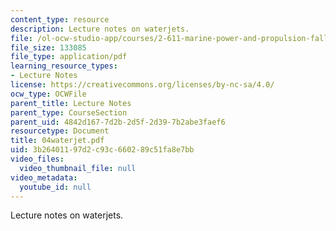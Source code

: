 ```yaml
---
content_type: resource
description: Lecture notes on waterjets.
file: /ol-ocw-studio-app/courses/2-611-marine-power-and-propulsion-fall-2006/3b26401197d2c93c660289c51fa8e7bb_04waterjet.pdf
file_size: 133085
file_type: application/pdf
learning_resource_types:
- Lecture Notes
license: https://creativecommons.org/licenses/by-nc-sa/4.0/
ocw_type: OCWFile
parent_title: Lecture Notes
parent_type: CourseSection
parent_uid: 4842d167-7d2b-2d5f-2d39-7b2abe3faef6
resourcetype: Document
title: 04waterjet.pdf
uid: 3b264011-97d2-c93c-6602-89c51fa8e7bb
video_files:
  video_thumbnail_file: null
video_metadata:
  youtube_id: null
---
```

Lecture notes on waterjets.